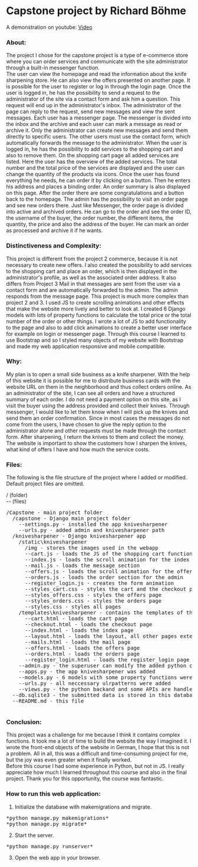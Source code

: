 # Capstone project by Richard Böhme

A demonstration on youtube: [Video](https://youtu.be/mRb1b3-lvMQ)

### About:
The project I chose for the capstone project is a type of e-commerce store where you can order services and communicate with the site administrator through a built-in messenger function.  
The user can view the homepage and read the information about the knife sharpening store. He can also view the offers presented on another page. It is possible for the user to register or log in through the login page. Once the user is logged in, he has the possibility to send a request to the administrator of the site via a contact form and ask him a question. This request will end up in the administrator's inbox. The administrator of the page can reply to the request, send new messages and view the sent messages. Each user has a messenger page. The messenger is divided into the inbox and the archive and each user can mark a message as read or archive it. Only the administrator can create new messages and send them directly to specific users. The other users must use the contact form, which automatically forwards the message to the administrator.
When the user is logged in, he has the possibility to add services to the shopping cart and also to remove them. On the shopping cart page all added services are listed. Here the user has the overview of the added services. The total number and the total price of the services are displayed and the user can change the quantity of the products via icons. Once the user has found everything he needs, he can order it by clicking on a button. Then he enters his address and places a binding order. An order summary is also displayed on this page. After the order there are some congratulations and a button back to the homepage.
The admin has the possibility to visit an order page and see new orders there. Just like Messenger, the order page is divided into active and archived orders. He can go to the order and see the order ID, the username of the buyer, the order number, the different items, the quantity, the price and also the address of the buyer. He can mark an order as processed and archive it if he wants.

### Distinctiveness and Complexity:  
This project is different from the project 2 commerce, because it is not necessary to create new offers. I also created the possibility to add services to the shopping cart and place an order, which is then displayed in the administrator's profile, as well as the associated order address. It also differs from Project 3 Mail in that messages are sent from the user via a contact form and are automatically forwarded to the admin. The admin responds from the message page. 
This project is much more complex than project 2 and 3. I used JS to create scrolling animations and other effects that make the website more lively and better to look at. I created 6 Django models with lots of property functions to calculate the total price or the total number of the order or other things. I wrote a lot of JS to add functionality to the page and also to add click animations to create a better user interface for example on login or messenger page. Through this course I learned to use Bootstrap and so I styled many objects of my website with Bootstrap and made my web application responsive and mobile compatible.

### Why:  
My plan is to open a small side business as a knife sharpener. With the help of this website it is possible for me to distribute business cards with the website URL on them in the neighborhood and thus collect orders online. As an administrator of the site, I can see all orders and have a structured summary of each order. I do not need a payment option on this site, as I visit the buyer using the address provided and collect their knives. Through messenger, I would like to let them know when I will pick up the knives and send them an order confirmation. Since in most cases the messages do not come from the users, I have chosen to give the reply option to the administrator alone and other requests must be made through the contact form. After sharpening, I return the knives to them and collect the money. The website is important to show the customers how I sharpen the knives, what kind of offers I have and how much the service costs.

### Files:  
The following is the file structure of the project where I added or modified. Default project files are omitted. 

/ (folder)  
-- (files)  
<pre>
/Capstone - main project folder  
  /capstone - Django main project folder  
    --settings.py - installed the app knivesharpener  
    --urls.py - added admin and knivesharpener path  
  /knivesharpener - Django knivesharpener app  
    /static\knivesharpener  
      /img - stores the images used in the webapp  
      --cart.js - loads the JS of the shopping cart functions  
      --index.js - loads the scroll animation for the index page and the fetch for the contact form  
      --mail.js - loads the message section  
      --offers.js - loads the scroll animation for the offer page  
      --orders.js - loads the order section for the admin  
      --register_login.js - creates the form animation  
      --styles_cart.css - styles the cart and the checkout page  
      --styles_offers.css - styles the offers page  
      --styles_orders.css - styles the orders page  
      --styles.css - styles all pages  
    /templates\knivesharpener - contains the templates of the app  
      --cart.html - loads the cart page  
      --checkout.html - loads the checkout page  
      --index.html - loads the index page  
      --layout.html - loads the layout, all other pages extend this one  
      --mails.html - loads the mail page  
      --offers.html - loads the offers page  
      --orders.html - loads the orders page  
      --register_login.html - loads the register_login page  
    --admin.py - the superuser can modify the added python classes via the admin site  
    --apps.py - the app knivesharpener was added  
    --models.py - 6 models with some property functions were created  
    --urls.py - all neccessary ulrpatterns were added  
    --views.py - the python backand and some APIs are handled here  
  --db.sqlite3 - the submitted data is stored in this database  
  --README.md - this file 
  </pre>

### Conclusion:
This project was a challenge for me because I think it contains complex functions. It took me a lot of time to build the website the way I imagined it. I wrote the front-end objects of the website in German, I hope that this is not a problem. All in all, this was a difficult and time-consuming project for me, but the joy was even greater when it finally worked.  
Before this course I had some experience in Python, but not in JS. I really appreciate how much I learned throughout this course and also in the final project.
Thank you for this opportunity, the course was fantastic. 

### How to run this web application:
1. Initialize the database with makemigrations and migrate.

<pre>
*python manage.py makemigrations*  
*python manage.py migrate*  
</pre>

2. Start the server.

<pre>
*python manage.py runserver*
</pre>

3. Open the web app in your browser.


